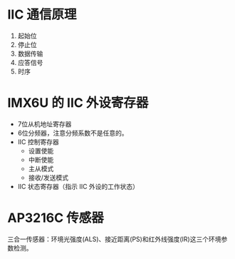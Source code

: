 # IIC 通信原理

1. 起始位
2. 停止位
3. 数据传输
4. 应答信号
5. 时序

# IMX6U 的 IIC 外设寄存器
- 7位从机地址寄存器
- 6位分频器，注意分频系数不是任意的。
- IIC 控制寄存器
    - 设置使能
    - 中断使能
    - 主从模式
    - 接收/发送模式
- IIC 状态寄存器（指示 IIC 外设的工作状态）

# AP3216C 传感器

三合一传感器：环境光强度(ALS)、接近距离(PS)和红外线强度(IR)这三个环境参数检测。
